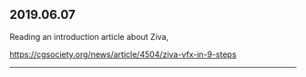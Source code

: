 2019.06.07
---
Reading an introduction article about Ziva,

https://cgsociety.org/news/article/4504/ziva-vfx-in-9-steps

---

